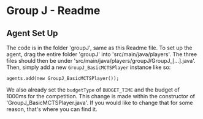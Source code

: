 # Group J - Readme

## Agent Set Up

The code is in the folder 'groupJ', same as this Readme file. To set up the agent, drag the entire folder 'groupJ' into 'src/main/java/players'. The three files should then be under 'src/main/java/players/groupJ/GroupJ\_[...].java'. Then, simply add a new `GroupJ_BasicMCTSPlayer` instance like so:

    agents.add(new GroupJ_BasicMCTSPlayer());

We also already set the `budgetType` of `BUDGET_TIME` and the budget of 1000ms for the competition. This change is made within the constructor of 'GroupJ_BasicMCTSPlayer.java'. If you would like to change that for some reason, that's where you can find it.
